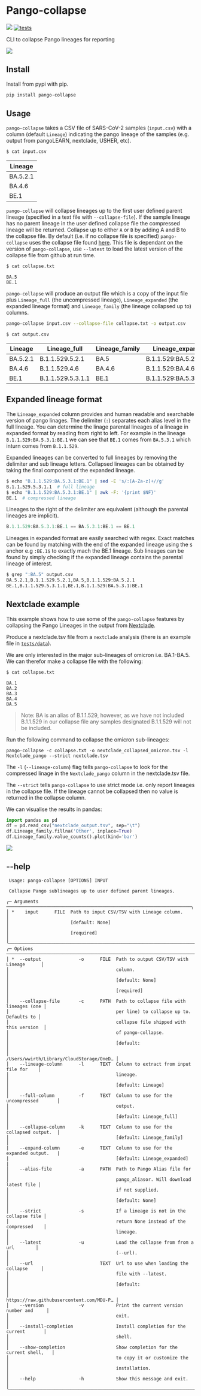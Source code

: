# Pango-collapse 

[![](https://img.shields.io/pypi/v/pango-collapse.svg)](https://pypi.org/project/pango-collapse/)
[![tests](https://github.com/MDU-PHL/pango-collapse/actions/workflows/tests.yaml/badge.svg)](https://github.com/MDU-PHL/pango-collapse/actions/workflows/tests.yaml)

CLI to collapse Pango lineages for reporting

[![](images/collapse.gif)](https://mdu-phl.github.io/pango-watch/tree/)

## Install 

Install from pypi with pip.

```bash
pip install pango-collapse
```

## Usage

`pango-collapse` takes a CSV file of SARS-CoV-2 samples (`input.csv`) with a column (default `Lineage`) indicating the pango lineage of the samples (e.g. output from pangoLEARN, nextclade, USHER, etc). 

```bash
$ cat input.csv
```
| Lineage  | 
| ---------|
| BA.5.2.1 |
| BA.4.6   |
| BE.1     |

`pango-collapse` will collapse lineages up to the first user defined parent lineage (specified in a text file with `--collapse-file`). If the sample lineage has no parent lineage in the user defined collapse file the compressed lineage will be returned. Collapse up to either `A` or `B` by adding A and B to the collapse file. By default (i.e. if no collapse file is specified) `pango-collapse` uses the collapse file found [here](https://github.com/MDU-PHL/pango-collapse/blob/main/pango_collapse/collapse.txt). This file is dependant on the version of `pango-collapse`, use `--latest` to load the latest version of the collapse file from github at run time. 

```bash
$ cat collapse.txt
```
```
BA.5
BE.1 
```

`pango-collapse` will produce an output file which is a copy of the input file plus `Lineage_full` (the uncompressed lineage), `Lineage_expanded` (the expanded lineage format) and `Lineage_family` (the lineage collapsed up to) columns. 


```bash
pango-collapse input.csv --collapse-file collapse.txt -o output.csv 
```

```
$ cat output.csv 
```

| Lineage  | Lineage_full | Lineage_family | Lineage_expanded | 
| -------- | ------------ | -------------- | ---------------- |
| BA.5.2.1 | B.1.1.529.5.2.1 | BA.5 | B.1.1.529:BA.5.2.1 |
| BA.4.6   | B.1.1.529.4.6 | BA.4.6 | B.1.1.529:BA.4.6 |
| BE.1     | B.1.1.529.5.3.1.1 | BE.1 | B.1.1.529:BA.5.3.1:BE.1 |

## Expanded lineage format

The `Lineage_expanded` column provides and human readable and searchable version of pango linages. The delimiter (`:`) separates each alias level in the full lineage. You can determine the linage parental lineages of a lineage in expanded format by reading from right to left. For example in the lineage `B.1.1.529:BA.5.3.1:BE.1` we can see that `BE.1` comes from `BA.5.3.1` which inturn comes from `B.1.1.529`.

Expanded lineages can be converted to full lineages by removing the delimiter and sub lineage letters. Collapsed lineages can be obtained by taking the final component of the expanded lineage.

```bash
$ echo "B.1.1.529:BA.5.3.1:BE.1" | sed -E 's/:[A-Za-z]+//g' 
B.1.1.529.5.3.1.1  # full lineage
$ echo "B.1.1.529:BA.5.3.1:BE.1" | awk -F: '{print $NF}'
BE.1  # compressed lineage
```

Lineages to the right of the delimiter are equivalent (although the parental lineages are implicit). 

```python
B.1.1.529:BA.5.3.1:BE.1 == BA.5.3.1:BE.1 == BE.1
```

Lineages in expanded format are easily searched with regex. Exact matches can be found by matching with the end of the expanded lineage using the `$` anchor e.g `:BE.1$` to exactly mach the BE.1 lineage. Sub lineages can be found by simply checking if the expanded lineage contains the parental lineage of interest.

```bash
$ grep ":BA.5" output.csv
BA.5.2.1,B.1.1.529.5.2.1,BA.5,B.1.1.529:BA.5.2.1
BE.1,B.1.1.529.5.3.1.1,BE.1,B.1.1.529:BA.5.3.1:BE.1
```

## Nextclade example

This example shows how to use some of the `pango-collapse` features by collapsing the Pango Lineages in the output from [Nextclade](https://clades.nextstrain.org/).

Produce a nextclade.tsv file from a `nextclade` analysis (there is an example file in [`tests/data`](https://github.com/MDU-PHL/pango-collapse/tree/main/tests/data)). 

We are only interested in the major sub-lineages of omicron i.e. BA.1-BA.5. We can therefor make a collapse file with the following:

```bash
$ cat collapse.txt
```

```
BA.1
BA.2
BA.3
BA.4
BA.5
```

> Note: BA is an alias of B.1.1.529, however, as we have not included B.1.1.529 in our collapse file any samples designated B.1.1.529 will not be included.

Run the following command to collapse the omicron sub-lineages:

```
pango-collapse -c collapse.txt -o nextclade_collapsed_omicron.tsv -l Nextclade_pango --strict nextclade.tsv 
```

The `-l` (`--lineage-column`) flag tells `pango-collapse` to look for the compressed linage in the `Nextclade_pango` column in the nextclade.tsv file.

The `--strict` tells `pango-collapse` to use strict mode i.e. only report lineages in the collapse file. If the lineage cannot be collapsed then no value is returned in the collapse column. 

We can visualise the results in pandas:

```python
import pandas as pd
df = pd.read_csv("nextclade_output.tsv", sep="\t")
df.Lineage_family.fillna('Other', inplace=True)
df.Lineage_family.value_counts().plot(kind='bar')
```

![](images/nextclade_omicron.jpg)

## --help

```                                                                      
 Usage: pango-collapse [OPTIONS] INPUT                                             
                                                                                   
 Collapse Pango sublineages up to user defined parent lineages.                    
                                                                                   
╭─ Arguments ─────────────────────────────────────────────────────────────────────╮
│ *    input      FILE  Path to input CSV/TSV with Lineage column.                │
│                       [default: None]                                           │
│                       [required]                                                │
╰─────────────────────────────────────────────────────────────────────────────────╯
╭─ Options ───────────────────────────────────────────────────────────────────────╮
│ *  --output              -o      FILE  Path to output CSV/TSV with Lineage      │
│                                        column.                                  │
│                                        [default: None]                          │
│                                        [required]                               │
│    --collapse-file       -c      PATH  Path to collapse file with lineages (one │
│                                        per line) to collapse up to. Defaults to │
│                                        collapse file shipped with this version  │
│                                        of pango-collapse.                       │
│                                        [default:                                │
│                                        /Users/wwirth/Library/CloudStorage/OneD… │
│    --lineage-column      -l      TEXT  Column to extract from input file for    │
│                                        lineage.                                 │
│                                        [default: Lineage]                       │
│    --full-column         -f      TEXT  Column to use for the uncompressed       │
│                                        output.                                  │
│                                        [default: Lineage_full]                  │
│    --collapse-column     -k      TEXT  Column to use for the collapsed output.  │
│                                        [default: Lineage_family]                │
|    --expand-column       -e      TEXT  Column to use for the expanded output.   |
|                                        [default: Lineage_expanded]              |
│    --alias-file          -a      PATH  Path to Pango Alias file for             │
│                                        pango_aliasor. Will download latest file │
│                                        if not supplied.                         │
│                                        [default: None]                          │
│    --strict              -s            If a lineage is not in the collapse file │
│                                        return None instead of the compressed    │
│                                        lineage.                                 │
│    --latest              -u            Load the collapse from from a url        │
│                                        (--url).                                 │
│    --url                         TEXT  Url to use when loading the collapse     │
│                                        file with --latest.                      │
│                                        [default:                                │
│                                        https://raw.githubusercontent.com/MDU-P… │
│    --version             -v            Print the current version number and     │
│                                        exit.                                    │
│    --install-completion                Install completion for the current       │
│                                        shell.                                   │
│    --show-completion                   Show completion for the current shell,   │
│                                        to copy it or customize the              │
│                                        installation.                            │
│    --help                -h            Show this message and exit.              │
╰─────────────────────────────────────────────────────────────────────────────────╯
```
